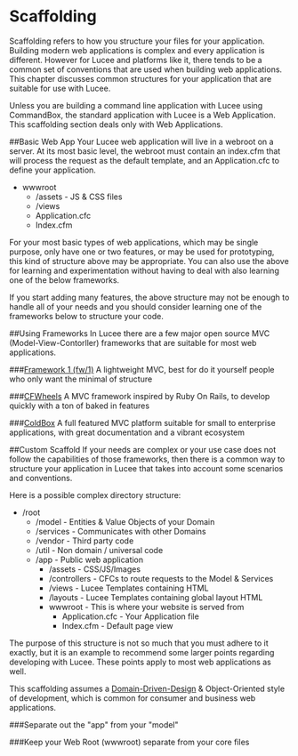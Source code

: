 # Scaffolding

Scaffolding refers to how you structure your files for your application. Building modern web applications is complex and every application is different. However for Lucee and platforms like it, there tends to be a common set of conventions that are used when building web applications. This chapter discusses common structures for your application that are suitable for use with Lucee.

Unless you are building a command line application with Lucee using CommandBox, the standard application with Lucee is a Web Application. This scaffolding section deals only with Web Applications. 

##Basic Web App
Your Lucee web application will live in a webroot on a server. At its most basic level, the webroot must contain an index.cfm that will process the request as the default template, and an Application.cfc to define your application. 

- wwwroot
  - /assets - JS & CSS files
  - /views
  - Application.cfc
  - Index.cfm

For your most basic types of web applications, which may be single purpose, only have one or two features, or may be used for prototyping, this kind of structure above may be appropriate. You can also use the above for learning and experimentation without having to deal with also learning one of the below frameworks. 

If you start adding many features, the above structure may not be enough to handle all of your needs and you should consider learning one of the frameworks below to structure your code. 


##Using Frameworks
In Lucee there are a few major open source MVC (Model-View-Contorller) frameworks that are suitable for most web applications. 

###[Framework 1 (fw/1)](https://github.com/framework-one/fw1)
A lightweight MVC, best for do it yourself people who only want the minimal of structure

###[CFWheels](http://cfwheels.org/)
A MVC framework inspired by Ruby On Rails, to develop quickly with a ton of baked in features

###[ColdBox](https://www.coldbox.org/)
A full featured MVC platform suitable for small to enterprise applications, with great documentation and a vibrant ecosystem


##Custom Scaffold
If your needs are complex or your use case does not follow the capabilities of those frameworks, then there is a common way to structure your application in Lucee that takes into account some scenarios and conventions.

Here is a possible complex directory structure:

- /root
  - /model - Entities & Value Objects of your Domain
  - /services - Communicates with other Domains
  - /vendor - Third party code
  - /util - Non domain / universal code
  - /app - Public web application
    - /assets - CSS/JS/Images
    - /controllers - CFCs to route requests to the Model & Services
    - /views - Lucee Templates containing HTML
    - /layouts - Lucee Templates containing global layout HTML
    - wwwroot - This is where your website is served from
      - Application.cfc - Your Application file
      - Index.cfm - Default page view

The purpose of this structure is not so much that you must adhere to it exactly, but it is an example to recommend some larger points regarding developing with Lucee. These points apply to most web applications as well.

This scaffolding assumes a [Domain-Driven-Design](https://en.wikipedia.org/wiki/Domain-driven_design) & Object-Oriented style of development, which is common for consumer and business web applications. 

###Separate out the "app" from your "model"


###Keep your Web Root (wwwroot) separate from your core files






